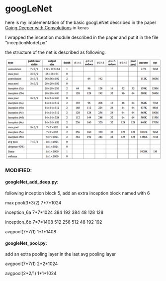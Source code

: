 # googLeNet
here is my implementation of the basic googLeNet described in the paper [Going Deeper with Convolutions](http://www.cv-foundation.org/openaccess/content_cvpr_2015/html/Szegedy_Going_Deeper_With_2015_CVPR_paper.html) in keras

I wrapped the inception module described in the paper and put it in the file "inceptionModel.py"

the structure of the net is described as following:

![pic](structure.png)

### MODIFIED:

#### googleNet_add_deep.py:

following inception block 5, add an extra inception block named with 6

max pool(3\*3/2)  7\*7\*1024 

inception_6a 	7\*7\*1024  384 192 384 48 128 128

inception_6b		7\*7\*1408  512 256 512 48 192 192

avgpool(7\*7/1)	1\*1\*1408

#### googleNet_pool.py:

add an extra pooling layer in the last avg pooling layer

avgpool(7\*7/1)	2\*2\*1024

avgpool(2\*2/1)	1\*1\*1024